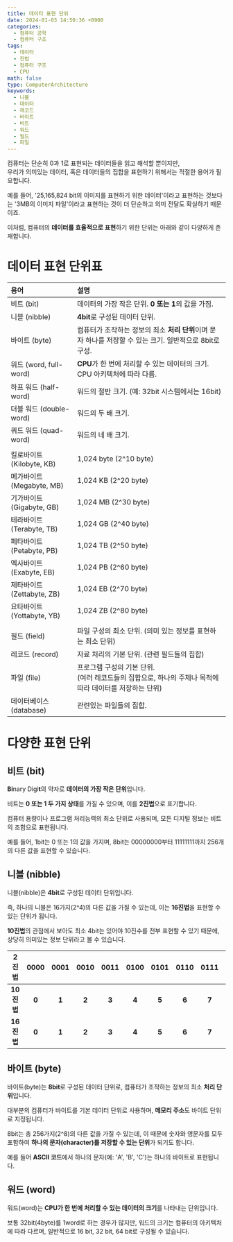 ```yaml
---
title: 데이터 표현 단위
date: 2024-01-03 14:50:36 +0900
categories:
  - 컴퓨터 공학
  - 컴퓨터 구조
tags:
  - 데이터
  - 진법
  - 컴퓨터 구조
  - CPU
math: false
type: ComputerArchitecture
keywords:
  - 니블
  - 데이터
  - 레코드
  - 바이트
  - 비트
  - 워드
  - 필드
  - 파일
---
```


컴퓨터는 단순히 0과 1로 표현되는 데이터들을 읽고 해석할 뿐이지만,<br>
우리가 의미있는 데이터, 혹은 데이터들의 집합을 표현하기 위해서는 적절한 용어가 필요합니다.

예를 들어, '25,165,824 bit의 이미지를 표현하기 위한 데이터'이라고 표현하는 것보다는 '3MB의 이미지 파일'이라고 표현하는 것이 더 단순하고 의미 전달도 확실하기 때문이죠.

이처럼, 컴퓨터의 **데이터를 효율적으로 표현**하기 위한 단위는 아래와 같이 다양하게 존재합니다.

# 데이터 표현 단위표

| 용어                    | 설명                                                               |
| :-------------------- | :--------------------------------------------------------------- |
| 비트 (bit)              | 데이터의 가장 작은 단위. **0 또는 1**의 값을 가짐.                                    |
| 니블 (nibble)           | **4bit**로 구성된 데이터 단위.                                                |
| 바이트 (byte)            | 컴퓨터가 조작하는 정보의 최소 **처리 단위**이며 문자 하나를 저장할 수 있는 크기. 일반적으로 8bit로 구성. |
| 워드 (word, full-word)  | **CPU**가 한 번에 처리할 수 있는 데이터의 크기. CPU 아키텍처에 따라 다름.                     |
| 하프 워드 (half-word)     | 워드의 절반 크기. (예: 32bit 시스템에서는 16bit)                               |
| 더블 워드 (double-word)   | 워드의 두 배 크기.                                                      |
| 쿼드 워드 (quad-word)     | 워드의 네 배 크기.                                                      |
|                       |                                                                  |
| 킬로바이트 (Kilobyte, KB)  | 1,024 byte (2^10 byte)                                           |
| 메가바이트 (Megabyte, MB)  | 1,024 KB (2^20 byte)                                             |
| 기가바이트 (Gigabyte, GB)  | 1,024 MB (2^30 byte)                                             |
| 테라바이트 (Terabyte, TB)  | 1,024 GB (2^40 byte)                                             |
| 페타바이트 (Petabyte, PB)  | 1,024 TB (2^50 byte)                                             |
| 엑사바이트 (Exabyte, EB)   | 1,024 PB (2^60 byte)                                             |
| 제타바이트 (Zettabyte, ZB) | 1,024 EB (2^70 byte)                                             |
| 요타바이트 (Yottabyte, YB) | 1,024 ZB (2^80 byte)                                             |
|                       |                                                                  |
| 필드 (field)            | 파일 구성의 최소 단위. (의미 있는 정보를 표현하는 최소 단위)                             |
| 레코드 (record)          | 자료 처리의 기본 단위. (관련 필드들의 집합)                                       |
| 파일 (file)             | 프로그램 구성의 기본 단위. <br>(여러 레코드들의 집합으로, 하나의 주제나 목적에 따라 데이터를 저장하는 단위) |
| 데이터베이스 (database)     | 관련있는 파일들의 집합.                                                    |


# 다양한 표현 단위

## 비트 (bit)

<span class="important">**Bi**nary Digi**t**</span>의 약자로 <span class="font_highlight">**데이터의 가장 작은 단위**</span>입니다.

비트는 **0 또는 1 두 가지 상태**를 가질 수 있으며, 이를 **2진법**으로 표기합니다.

컴퓨터 용량이나 프로그램 처리능력의 최소 단위로 사용되며, 모든 디지털 정보는 비트의 조합으로 표현됩니다.

예를 들어, 1bit는 0 또는 1의 값을 가지며, 8bit는 00000000부터 11111111까지 256개의 다른 값을 표현할 수 있습니다.

## 니블 (nibble)

니블(nibble)은 <span class="important">**4bit**</span>로 구성된 데이터 단위입니다.

즉, 하나의 니블은 16가지(2^4)의 다른 값을 가질 수 있는데, 이는 <span class="font_highlight">**16진법**을 표현</span>할 수 있는 단위가 됩니다.

**10진법**의 관점에서 보아도 최소 4bit는 있어야 10진수를 전부 표현할 수 있기 때문에, 상당히 의미있는 정보 단위라고 볼 수 있습니다.

| **2진법**  | **0000** | **0001** | **0010** | **0011** | **0100** | **0101** | **0110** | **0111** | **1000** | **1001** | **1010** | **1011** | **1100** | **1101** | **1110** | **1111** |
| :---: | :---: | :---: | :---: | :---: | :---: | :---: | :---: | :---: | :---: | :---: | :---: | :---: | :---: | :---: | :---: | :---: |
| **10진법** | **0**    | **1**    | **2**    | **3**    | **4**    | **5**    | **6**    | **7**    | **8**    | **9**    | 10       | 11       | 12       | 13       | 14       | 15       |
| **16진법** | **0**    | **1**    | **2**    | **3**    | **4**    | **5**    | **6**    | **7**    | **8**    | **9**    | **A**    | **B**    | **C**    | **D**    | **E**    | **F**    |

## 바이트 (byte)

바이트(byte)는 <span class="important">**8bit**</span>로 구성된 데이터 단위로, <span class="font_highlight">컴퓨터가 조작하는 정보의 최소 **처리 단위**</span>입니다.

대부분의 컴퓨터가 바이트를 기본 데이터 단위로 사용하며, **메모리 주소**도 바이트 단위로 지정됩니다.

8bit는 총 256가지(2^8)의 다른 값을 가질 수 있는데, 이 때문에 숫자와 영문자를 모두 포함하여 <span class="font_highlight">**하나의 문자(character)를 저장할 수 있는 단위**</span>가 되기도 합니다.

예를 들어 **ASCII 코드**에서 하나의 문자(예: 'A', 'B', 'C')는 하나의 바이트로 표현됩니다.

## 워드 (word)

워드(word)는 <span class="font_highlight">**CPU가 한 번에 처리할 수 있는 데이터의 크기**를 나타내는 단위</span>입니다.

보통 32bit(4byte)를 1word로 하는 경우가 많지만, 워드의 크기는 컴퓨터의 아키텍처에 따라 다르며, 일반적으로 16 bit, 32 bit, 64 bit로 구성될 수 있습니다.